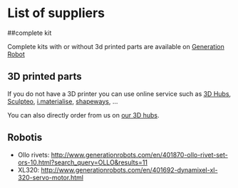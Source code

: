 # List of suppliers

##complete kit

Complete kits with or without 3d printed parts are available on [Generation Robot](http://www.generationrobots.com/en/328-poppy-ergo-jr-robot)

## 3D printed parts

If you do not have a 3D printer you can use online service such as [3D Hubs](https://www.3dhubs.com/), [Sculpteo](http://www.sculpteo.com/), [i.materialise](https://i.materialise.com/), [shapeways](http://www.shapeways.com/), ...

You can also directly order from us on [our 3D hubs](https://www.3dhubs.com/bordeaux/hubs/matthieu-rafiaa).

## Robotis

- Ollo rivets: http://www.generationrobots.com/en/401870-ollo-rivet-set-ors-10.html?search_query=OLLO&results=11
- XL320: http://www.generationrobots.com/en/401692-dynamixel-xl-320-servo-motor.html
